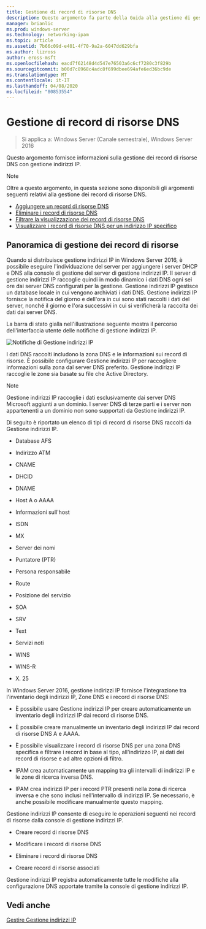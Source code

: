 ```yaml
---
title: Gestione di record di risorse DNS
description: Questo argomento fa parte della Guida alla gestione di gestione indirizzi IP in Windows Server 2016.
manager: brianlic
ms.prod: windows-server
ms.technology: networking-ipam
ms.topic: article
ms.assetid: 7b66c09d-e401-4f70-9a2a-6047dd629bfa
ms.author: lizross
author: eross-msft
ms.openlocfilehash: eacd7f62148d4d547e76503a6c6cf7280c3f829b
ms.sourcegitcommit: b00d7c8968c4adc8f699dbee694afe6ed36bc9de
ms.translationtype: MT
ms.contentlocale: it-IT
ms.lasthandoff: 04/08/2020
ms.locfileid: "80853554"
---
```

# <a name="dns-resource-record-management"></a>Gestione di record di risorse DNS

>Si applica a: Windows Server (Canale semestrale), Windows Server 2016

Questo argomento fornisce informazioni sulla gestione dei record di risorse DNS con gestione indirizzi IP.  
  
> [!NOTE]  
> Oltre a questo argomento, in questa sezione sono disponibili gli argomenti seguenti relativi alla gestione dei record di risorse DNS.  
>   
> -   [Aggiungere un record di risorse DNS](../../technologies/ipam/Add-a-DNS-Resource-Record.md)  
> -   [Eliminare i record di risorse DNS](../../technologies/ipam/Delete-DNS-Resource-Records.md)  
> -   [Filtrare la visualizzazione dei record di risorse DNS](../../technologies/ipam/Filter-the-View-of-DNS-Resource-Records.md)  
> -   [Visualizzare i record di risorse DNS per un indirizzo IP specifico](../../technologies/ipam/View-DNS-Resource-Records-for-a-Specific-IP-Address.md)  
  
## <a name="resource-record-management-overview"></a>Panoramica di gestione dei record di risorse  
Quando si distribuisce gestione indirizzi IP in Windows Server 2016, è possibile eseguire l'individuazione del server per aggiungere i server DHCP e DNS alla console di gestione del server di gestione indirizzi IP. Il server di gestione indirizzi IP raccoglie quindi in modo dinamico i dati DNS ogni sei ore dai server DNS configurati per la gestione. Gestione indirizzi IP gestisce un database locale in cui vengono archiviati i dati DNS. Gestione indirizzi IP fornisce la notifica del giorno e dell'ora in cui sono stati raccolti i dati del server, nonché il giorno e l'ora successivi in cui si verificherà la raccolta dei dati dai server DNS.  
  
La barra di stato gialla nell'illustrazione seguente mostra il percorso dell'interfaccia utente delle notifiche di gestione indirizzi IP.  
  
![Notifiche di Gestione indirizzi IP](../../media/DNS-Resource-Record-Management/ipam_DataCollection_01.jpg)  
  
I dati DNS raccolti includono la zona DNS e le informazioni sui record di risorse. È possibile configurare Gestione indirizzi IP per raccogliere informazioni sulla zona dal server DNS preferito.  Gestione indirizzi IP raccoglie le zone sia basate su file che Active Directory.  
  
> [!NOTE]  
> Gestione indirizzi IP raccoglie i dati esclusivamente dai server DNS Microsoft aggiunti a un dominio. I server DNS di terze parti e i server non appartenenti a un dominio non sono supportati da Gestione indirizzi IP.  
  
Di seguito è riportato un elenco di tipi di record di risorse DNS raccolti da Gestione indirizzi IP.  
  
-   Database AFS  
  
-   Indirizzo ATM  
  
-   CNAME  
  
-   DHCID  
  
-   DNAME  
  
-   Host A o AAAA  
  
-   Informazioni sull'host  
  
-   ISDN  
  
-   MX  
  
-   Server dei nomi  
  
-   Puntatore (PTR)  
  
-   Persona responsabile  
  
-   Route  
  
-   Posizione del servizio  
  
-   SOA  
  
-   SRV  
  
-   Text  
  
-   Servizi noti  
  
-   WINS  
  
-   WINS-R  
  
-   X. 25  
  
In Windows Server 2016, gestione indirizzi IP fornisce l'integrazione tra l'inventario degli indirizzi IP, Zone DNS e i record di risorse DNS:  
  
-   È possibile usare Gestione indirizzi IP per creare automaticamente un inventario degli indirizzi IP dai record di risorse DNS.  
  
-   È possibile creare manualmente un inventario degli indirizzi IP dai record di risorse DNS A e AAAA.  
  
-   È possibile visualizzare i record di risorse DNS per una zona DNS specifica e filtrare i record in base al tipo, all'indirizzo IP, ai dati dei record di risorse e ad altre opzioni di filtro.  
  
-   IPAM crea automaticamente un mapping tra gli intervalli di indirizzi IP e le zone di ricerca inversa DNS.  
  
-   IPAM crea indirizzi IP per i record PTR presenti nella zona di ricerca inversa e che sono inclusi nell'intervallo di indirizzi IP. Se necessario, è anche possibile modificare manualmente questo mapping.  
  
Gestione indirizzi IP consente di eseguire le operazioni seguenti nei record di risorse dalla console di gestione indirizzi IP.  
  
-   Creare record di risorse DNS  
  
-   Modificare i record di risorse DNS  
  
-   Eliminare i record di risorse DNS  
  
-   Creare record di risorse associati  
  
Gestione indirizzi IP registra automaticamente tutte le modifiche alla configurazione DNS apportate tramite la console di gestione indirizzi IP.  
  
## <a name="see-also"></a>Vedi anche  
[Gestire Gestione indirizzi IP](Manage-IPAM.md)  
  


